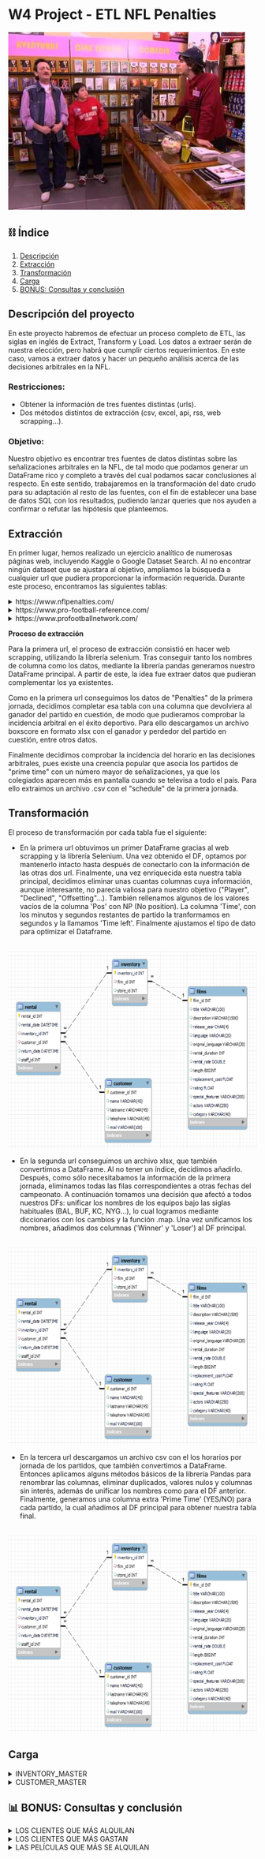# W4 Project - ETL NFL Penalties

![portada](https://github.com/CharlyKill7/Database-Project/blob/main/images/videoclub.jpg)

## ⛓️ Índice

1. [Descripción](#descripción)
2. [Extracción](#extracción)
3. [Transformación](#transformación)
4. [Carga](#carga)
5. [BONUS: Consultas y conclusión](#consultas)


<a name="descripción"/>

## Descripción del proyecto

En este proyecto habremos de efectuar un proceso completo de ETL, las siglas en inglés de Extract, Transform y Load. Los datos a extraer serán de nuestra elección, pero habrá que cumplir ciertos requerimientos. En este caso, vamos a extraer datos y hacer un pequeño análisis acerca de las decisiones arbitrales en la NFL.

### Restricciones:
- Obtener la información de tres fuentes distintas (urls).
- Dos métodos distintos de extracción (csv, excel, api, rss, web scrapping...).

### Objetivo:
 
Nuestro objetivo es encontrar tres fuentes de datos distintas sobre las señalizaciones arbitrales en la NFL, de tal modo que podamos generar un DataFrame rico y completo a través del cual podamos sacar conclusiones al respecto. En este sentido, trabajaremos en la transformación del dato crudo para su adaptación al resto de las fuentes, con el fin de establecer una base de datos SQL con los resultados, pudiendo lanzar queries que nos ayuden a confirmar o refutar las hipótesis que planteemos.

 
 <a name="extracción"/>
 
## Extracción

En primer lugar, hemos realizado un ejercicio analítico de numerosas páginas web, incluyendo Kaggle o Google Dataset Search. Al no encontrar ningún dataset que se ajustara al objetivo, ampliamos la búsqueda a cualquier url que pudiera proporcionar la información requerida. Durante este proceso, encontramos las siguientes tablas:

<details>
<summary>https://www.nflpenalties.com/</summary>
<br>

 ![nflpenalties](https://github.com/CharlyKill7/Database-Project/blob/main/images/Susandavis.png)

</details>

<details>
<summary>https://www.pro-football-reference.com/</summary>
<br>

 ![profootballreference](https://github.com/CharlyKill7/Database-Project/blob/main/images/Susandavis.png)

</details>

<details>
<summary>https://www.profootballnetwork.com/</summary>
<br>

 ![profootballnetwork](https://github.com/CharlyKill7/Database-Project/blob/main/images/Susandavis.png)

</details>



**Proceso de extracción**

Para la primera url, el proceso de extracción consistió en hacer web scrapping, utilizando la librería selenium. Tras conseguir tanto los nombres de columna como los datos, mediante la librería pandas generamos nuestro DataFrame principal. A partir de este, la idea fue extraer datos que pudieran complementar los ya existentes.

Como en la primera url conseguimos los datos de "Penalties" de la primera jornada, decidimos completar esa tabla con una columna que devolviera al ganador del partido en cuestión, de modo que pudieramos comprobar la incidencia arbitral en el éxito deportivo. Para ello descargamos un archivo boxscore en formato xlsx con el ganador y perdedor del partido en cuestión, entre otros datos. 

Finalmente decidimos comprobar la incidencia del horario en las decisiones arbitrales, pues existe una creencia popular que asocia los partidos de "prime time" con un número mayor de señalizaciones, ya que los colegiados aparecen más en pantalla cuando se televisa a todo el país. Para ello extraimos un archivo .csv con el "schedule" de la primera jornada.



 <a name="transformación"/>
 
## Transformación

El proceso de transformación por cada tabla fue el siguiente:

- En la primera url obtuvimos un primer DataFrame gracias al web scrapping y la librería Selenium. Una vez obtenido el DF, optamos por mantenerlo intacto hasta después de conectarlo con la información de las otras dos url. Finalmente, una vez enriquecida esta nuestra tabla principal, decidimos eliminar unas cuantas columnas cuya información, aunque interesante, no parecía valiosa para nuestro objetivo ("Player", "Declined", "Offsetting"...). También rellenamos algunos de los valores vacíos de la columna 'Pos' con NP (No position). La columna 'Time', con los minutos y segundos restantes de partido la tranformamos en segundos y la llamamos 'Time left'. Finalmente ajustamos el tipo de dato para optimizar el Dataframe.

<br>

<img src="https://github.com/CharlyKill7/Database-Project/blob/main/images/EERD_inicial.png" width="550" height="400" />

- En la segunda url conseguimos un archivo xlsx, que también convertimos a DataFrame. Al no tener un índice, decidimos añadirlo. Después, como sólo necesitabamos la información de la primera jornada, eliminamos todas las filas correspondientes a otras fechas del campeonato. A continuación tomamos una decisión que afectó a todos nuestros DFs: unificar los nombres de los equipos bajo las siglas habituales (BAL, BUF, KC, NYG...), lo cual logramos mediante diccionarios con los cambios y la función .map. Una vez unificamos los nombres, añadimos dos columnas ('Winner' y 'Loser') al DF principal. 

<br>

<img src="https://github.com/CharlyKill7/Database-Project/blob/main/images/EERD_inicial.png" width="550" height="400" />


- En la tercera url descargamos un archivo csv con el los horarios por jornada de los partidos, que también convertimos a DataFrame. Entonces aplicamos alguns métodos básicos de la librería Pandas para renombrar las columnas, eliminar duplicados, valores nulos y columnas sin interés, además de unificar los nombres como para el DF anterior. Finalmente, generamos una columna extra 'Prime Time' (YES/NO) para cada partido, la cual añadimos al DF principal para obtener nuestra tabla final.

<br>

<img src="https://github.com/CharlyKill7/Database-Project/blob/main/images/EERD_inicial.png" width="550" height="400" />

<a name="carga"/>

## Carga

<details>
<summary>INVENTORY_MASTER</summary>
<br>
 
 
<details>
<summary>Si alquilamos la película cuyo id de inventario es 1...</summary>
<br>
 
```
 INSERT INTO rental (rental_id, rental_date, inventory_id, customer_id, return_date, staff_id)
 
 VALUES (1002, '2005-05-31 00:55:00', 1, 588, '', 2);
  ```


</details>
 
![inventory_master](https://github.com/CharlyKill7/Database-Project/blob/main/images/inventory_master.png)

</details>

<details>
<summary>CUSTOMER_MASTER</summary>
<br>
 
 ```
SELECT customer.customer_id AS 'CUSTOMER ID', name AS 'NAME', lastname AS 'LAST NAME', telephone AS TELEPHONE, 
	   mail AS EMAIL, round(sum((rental_rate * (DATEDIFF(return_date, rental_date) + 1))), 2) AS 'TOTAL SPENT',
       GROUP_CONCAT(' ',title) AS 'FILMS RENTED'
       
FROM rental

LEFT JOIN inventory ON inventory.inventory_id = rental.inventory_id
LEFT JOIN films ON inventory.film_id = films.film_id
LEFT JOIN customer ON customer.customer_id = rental.customer_id

GROUP BY customer.customer_id, name , lastname, telephone, mail
;
 ```
![customer_master](https://github.com/CharlyKill7/Database-Project/blob/main/images/customer_master.png)

</details>


<a name="consultas"/>

## 📊 BONUS: Consultas y conclusión

<details>
<summary>LOS CLIENTES QUE MÁS ALQUILAN</summary>
<br>

 ```
SELECT  rental.customer_id, count(rental.customer_id) as Rentals
FROM rental
 
LEFT JOIN customer ON rental.customer_id = customer.customer_id
 
GROUP BY rental.customer_id
 
ORDER BY Rentals desc
LIMIT 5
 ```

![top_clientes_cantidad](https://github.com/CharlyKill7/Database-Project/blob/main/images/top_clientes_cantidad.PNG)
	
</details>

<details>
<summary>LOS CLIENTES QUE MÁS GASTAN</summary>
<br>

```
SELECT  `customer id`, round(sum(Income),2) as 'Total Spent'
FROM rental_master
 
GROUP BY `customer id`
 
ORDER BY 'Total Spent' desc
LIMIT 5 
 ```

![top_clientes_income2](https://github.com/CharlyKill7/Database-Project/blob/main/images/top_clientes_income2.PNG)

</details>

<details>
<summary>LAS PELÍCULAS QUE MÁS SE ALQUILAN</summary>
<br>

```
SELECT  title, count(title) as Alquileres
FROM rental_master
 
GROUP BY title
 
ORDER BY Alquileres DESC
LIMIT 5
 ```

![top_pelis](https://github.com/CharlyKill7/Database-Project/blob/main/images/top_pelis.png)

</details>

